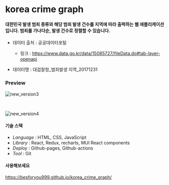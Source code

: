 # korea crime graph

#### 대한민국 발생 범죄 종류와 해당 범죄 발생 건수를 지역에 따라 출력하는 웹 애플리케이션입니다. 범죄를 가나다순, 발생 건수로 정렬할 수 있습니다.


* 데이터 출처  : 공공데이터포털
  * 링크 : https://www.data.go.kr/data/15085727/fileData.do#tab-layer-openapi

* 데이터명    : 대검찰청_범죄발생 지역_20171231

### Preview


![new_version3](https://user-images.githubusercontent.com/74638588/178092323-290ab7c2-fc12-4f6f-8d8f-2c7594080893.gif)


<br>


![new_version4](https://user-images.githubusercontent.com/74638588/178092331-9089c372-9d15-4bef-85fb-3163365ea9bc.gif)


#### 기술 스택

* *Language* : HTML, CSS, JavaScript
* *Library*  : React, Redux, recharts, MUI React components
* *Deploy*   : Github-pages, Github-actions
* *Tool*     : Git

#### 사용해보세요

https://besforyou999.github.io/korea_crime_graph/
